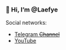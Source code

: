 ### 👋 Hi, I’m @Laefye

Social networks:
- [Telegram ~~Channel~~](https://t.me/laefye)
- [YouTube](https://www.youtube.com/@laefye)
